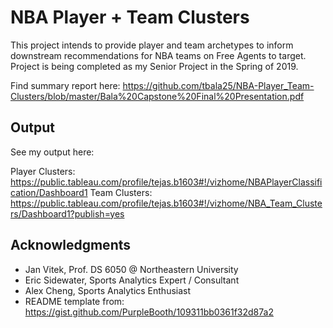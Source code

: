 # NBA Player + Team Clusters

This project intends to provide player and team archetypes to inform downstream recommendations for NBA teams on Free Agents to target. Project is being completed as my Senior Project in the Spring of 2019.

Find summary report here: https://github.com/tbala25/NBA-Player_Team-Clusters/blob/master/Bala%20Capstone%20Final%20Presentation.pdf

## Output

See my output here:

Player Clusters: https://public.tableau.com/profile/tejas.b1603#!/vizhome/NBAPlayerClassification/Dashboard1
Team Clusters: https://public.tableau.com/profile/tejas.b1603#!/vizhome/NBA_Team_Clusters/Dashboard1?publish=yes

## Acknowledgments

* Jan Vitek, Prof. DS 6050 @ Northeastern University
* Eric Sidewater, Sports Analytics Expert / Consultant
* Alex Cheng, Sports Analytics Enthusiast
* README template from: https://gist.github.com/PurpleBooth/109311bb0361f32d87a2


